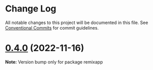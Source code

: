 # Change Log

All notable changes to this project will be documented in this file.
See [Conventional Commits](https://conventionalcommits.org) for commit guidelines.

# [0.4.0](https://github.com/uschtwill/mono-NAIVE/compare/v0.3.2...v0.4.0) (2022-11-16)

**Note:** Version bump only for package remixapp
